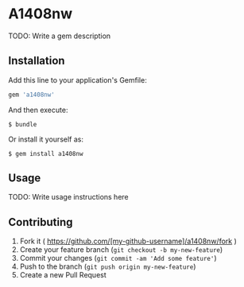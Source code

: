 # A1408nw

TODO: Write a gem description

## Installation

Add this line to your application's Gemfile:

```ruby
gem 'a1408nw'
```

And then execute:

    $ bundle

Or install it yourself as:

    $ gem install a1408nw

## Usage

TODO: Write usage instructions here

## Contributing

1. Fork it ( https://github.com/[my-github-username]/a1408nw/fork )
2. Create your feature branch (`git checkout -b my-new-feature`)
3. Commit your changes (`git commit -am 'Add some feature'`)
4. Push to the branch (`git push origin my-new-feature`)
5. Create a new Pull Request
